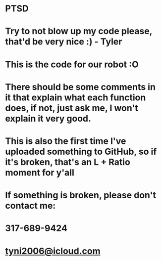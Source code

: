 # PTSD
# Try to not blow up my code please, that'd be very nice :) - Tyler

# This is the code for our robot :O
# There should be some comments in it that explain what each function does, if not, just ask me, I won't explain it very good.
# This is also the first time I've uploaded something to GitHub, so if it's broken, that's an L + Ratio moment for y'all

# If something is broken, please don't contact me:
# 317-689-9424
# tyni2006@icloud.com
